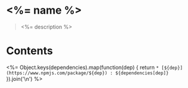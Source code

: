 # <%= name %>
> <%= description %>

# Contents

<%= Object.keys(dependencies).map(function(dep) { return `* [${dep}](https://www.npmjs.com/package/${dep}) : ${dependencies[dep]}` }).join('\n') %>
